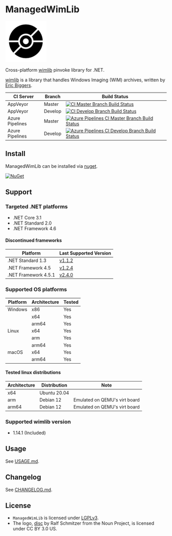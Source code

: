 # ManagedWimLib

<div style="text-align: left">
    <img src="./Image/Logo.svg" height="128">
</div>

Cross-platform [wimlib](https://wimlib.net) pinvoke library for .NET.

[wimlib](https://wimlib.net) is a library that handles Windows Imaging (WIM) archives, written by [Eric Biggers](https://github.com/ebiggers).

| CI Server       | Branch  | Build Status   |
|-----------------|---------|----------------|
| AppVeyor        | Master  | [![CI Master Branch Build Status](https://ci.appveyor.com/api/projects/status/wtb8ong8c112f4ug/branch/master?svg=true)](https://ci.appveyor.com/project/ied206/managedwimlib/branch/master) |
| AppVeyor        | Develop | [![CI Develop Branch Build Status](https://ci.appveyor.com/api/projects/status/wtb8ong8c112f4ug/branch/develop?svg=true)](https://ci.appveyor.com/project/ied206/managedwimlib/branch/develop) |
| Azure Pipelines | Master  | [![Azure Pipelines CI Master Branch Build Status](https://ied206.visualstudio.com/ManagedWimLib/_apis/build/status/ied206.ManagedWimLib?branchName=master)](https://dev.azure.com/ied206/ManagedWimLib/_build) |
| Azure Pipelines | Develop | [![Azure Pipelines CI Develop Branch Build Status](https://ied206.visualstudio.com/ManagedWimLib/_apis/build/status/ied206.ManagedWimLib?branchName=develop)](https://dev.azure.com/ied206/ManagedWimLib/_build) |

## Install

ManagedWimLib can be installed via [nuget](https://www.nuget.org/packages/ManagedWimLib).

[![NuGet](https://buildstats.info/nuget/ManagedWimLib)](https://www.nuget.org/packages/ManagedWimLib)

## Support

### Targeted .NET platforms

- .NET Core 3.1
- .NET Standard 2.0
- .NET Framework 4.6

#### Discontinued frameworks

| Platform | Last Supported Version |
|----------|------------------------|
| .NET Standard 1.3 | [v1.1.2](https://www.nuget.org/packages/ManagedWimLib/1.1.2) |
| .NET Framework 4.5 | [v1.2.4](https://www.nuget.org/packages/ManagedWimLib/1.2.4) |
| .NET Framework 4.5.1 | [v2.4.0](https://www.nuget.org/packages/ManagedWimLib/2.4.0) |

### Supported OS platforms

| Platform | Architecture | Tested |
|----------|--------------|--------|
| Windows  | x86          | Yes    |
|          | x64          | Yes    |
|          | arm64        | Yes    |
| Linux    | x64          | Yes    |
|          | arm          | Yes    |
|          | arm64        | Yes    |
| macOS    | x64          | Yes    |
|          | arm64        | Yes    |

#### Tested linux distributions

| Architecture | Distribution | Note |
|--------------|--------------|------|
| x64          | Ubuntu 20.04 |      |
| arm          | Debian 12    | Emulated on QEMU's virt board |
| arm64        | Debian 12    | Emulated on QEMU's virt board |

### Supported wimlib version

- 1.14.1 (Included)

## Usage

See [USAGE.md](./USAGE.md).

## Changelog

See [CHANGELOG.md](./CHANGELOG.md).

## License

- `ManagedWimLib` is licensed under [LGPLv3](./LICENSE).
- The logo, [disc](https://thenounproject.com/term/disc/772617) by Ralf Schmitzer from the Noun Project, is licensed under CC BY 3.0 US.
